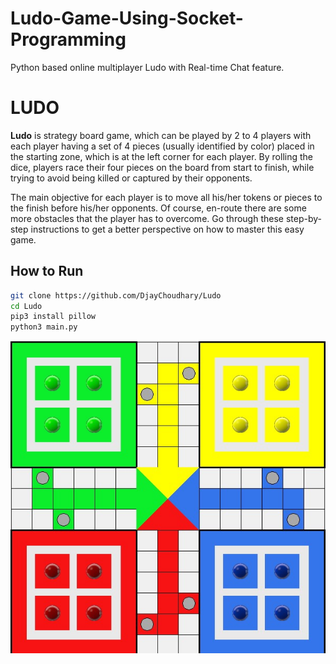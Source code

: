 # Ludo-Game-Using-Socket-Programming

Python based online multiplayer Ludo with Real-time Chat feature.

# LUDO
**Ludo** is strategy board game, which can be played by 2 to 4 players with each player having a set of 4 pieces (usually identified by color) placed in the starting zone, which is at the left corner for each player. By rolling the dice, players race their four pieces on the board from start to finish, while trying to avoid being killed or captured by their opponents.

The main objective for each player is to move all his/her tokens or pieces to the finish before his/her opponents. Of course, en-route there are some more obstacles that the player has to overcome. Go through these step-by-step instructions to get a better perspective on how to master this easy game.

## How to Run
```bash
git clone https://github.com/DjayChoudhary/Ludo
cd Ludo
pip3 install pillow
python3 main.py
```
![LudoBoard](https://github.com/DHANANJAY130/Ludo/blob/main/assets/board.jpg)
